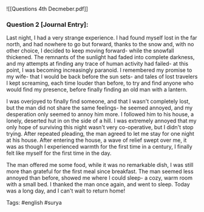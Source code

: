 ![[Questions 4th Decmeber.pdf]]

### Question 2 [Journal Entry]:

Last night, I had a very strange experience. I had found myself lost in the far north, and had nowhere to go but forward, thanks to the snow and, with no other choice, I decided to keep moving forward- while the snowfall thickened. 
The remnants of the sunlight had faded into complete darkness, and my attempts at finding any trace of human activity had failed- at this point, I was becoming increasingly paranoid.
I remembered my promise to my wife- that I would be back before the sun sets- and tales of lost travelers I kept screaming, each time louder than before, to try and find anyone who would find my presence, before finally finding an old man with a lantern.

I was overjoyed to finally find someone, and that I wasn't completely lost, but the man did not share the same feelings- he seemed annoyed, and my desperation only seemed to annoy him more. I followed him to his house, a lonely, deserted hut in on the side of a hill. 
I was extremely annoyed that my only hope of surviving this night wasn't very co-operative, but I didn't stop trying. After repeated pleading, the man agreed to let me stay for one night at his house. After entering the house, a wave of relief swept over me, it was as though I experienced warmth for the first time in a century, I finally felt like myself for the first time in the day.

The man offered me some food, while it was no remarkable dish, I was still more than grateful for the first meal since breakfast. The man seemed less annoyed than before, showed me where I could sleep- a cozy, warm room with a small bed. I thanked the man once again, and went to sleep. Today was a long day, and I can't wait to return home!

Tags: #english #surya 
